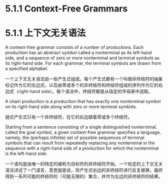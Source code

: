 # 5.1.1 Context-Free Grammars

# 5.1.1 上下文无关语法

A context-free grammar consists of a number of productions. Each production has an abstract symbol called a nonterminal as its left-hand side, and a sequence of zero or more nonterminal and terminal symbols as its right-hand side. For each grammar, the terminal symbols are drawn from a specified alphabet.

一个上下文无关语法由一些产生式组成。每个产生式都有一个叫做非终结符的抽象标记作为它的左边式，以及由零或多个的非终结符和终结符组成的序列作为它的右边式（right-hand side）。每个语法中，终结符都是从指定的字母表中选取。

A chain production is a production that has exactly one nonterminal symbol on its right-hand side along with zero or more terminal symbols.

链式产生式只有一个非终结符，在它的右边跟着零或多个终结符。

Starting from a sentence consisting of a single distinguished nonterminal, called the goal symbol, a given context-free grammar specifies a language, namely, the (perhaps infinite) set of possible sequences of terminal symbols that can result from repeatedly replacing any nonterminal in the sequence with a right-hand side of a production for which the nonterminal is the left-hand side.

一个语句是由唯一的特定的被称为目标符的非终结符开始，一个给定的上下文无关语法详述了一门语言，意思就是说，将产生式右边的非终结符进行反复替换，最终得到一系列可能的终结符的（可能无限的）集合，并作为左边的非终结符的结果。
